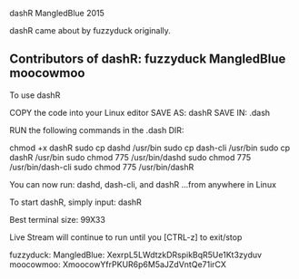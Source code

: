 dashR
MangledBlue 2015


dashR came about by fuzzyduck originally.

Contributors of dashR:
fuzzyduck
MangledBlue
moocowmoo
-------------------------------------------

To use dashR

COPY the code into your Linux editor
SAVE AS: dashR
SAVE IN: .dash

RUN the following commands in the .dash DIR:

chmod +x dashR
sudo cp dashd /usr/bin
sudo cp dash-cli /usr/bin
sudo cp dashR /usr/bin
sudo chmod 775 /usr/bin/dashd
sudo chmod 775 /usr/bin/dash-cli
sudo chmod 775 /usr/bin/dashR

You can now run: dashd, dash-cli, and dashR
...from anywhere in Linux

To start dashR, simply input: dashR

Best terminal size: 99X33

Live Stream will continue to run until you [CTRL-z] to exit/stop


fuzzyduck:
MangledBlue: XexrpL5LWdtzkDRspikBqR5Ue1Kt3zyduv
moocowmoo: XmoocowYfrPKUR6p6M5aJZdVntQe71irCX
